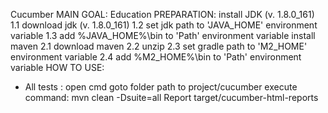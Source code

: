 Cucumber
MAIN GOAL:
Education
PREPARATION:
install JDK (v. 1.8.0_161)
1.1 download jdk (v. 1.8.0_161)
1.2 set jdk path to 'JAVA_HOME' environment variable
1.3 add %JAVA_HOME%\bin to 'Path' environment variable
install maven
2.1 download maven
2.2 unzip
2.3 set gradle path to 'M2_HOME' environment variable
2.4 add %M2_HOME%\bin to 'Path' environment variable
HOW TO USE:
- All tests :
open cmd
goto folder path to project/cucumber
execute command: mvn clean -Dsuite=all
Report
target/cucumber-html-reports